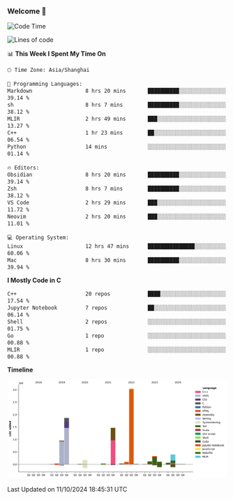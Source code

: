 ### Welcome 👋

<!--START_SECTION:waka-->
![Code Time](http://img.shields.io/badge/Code%20Time-1%2C604%20hrs%2047%20mins-blue)

![Lines of code](https://img.shields.io/badge/From%20Hello%20World%20I%27ve%20Written-8.7%20million%20lines%20of%20code-blue)

📊 **This Week I Spent My Time On** 

```text
🕑︎ Time Zone: Asia/Shanghai

💬 Programming Languages: 
Markdown                 8 hrs 20 mins       ██████████░░░░░░░░░░░░░░░   39.14 % 
sh                       8 hrs 7 mins        ██████████░░░░░░░░░░░░░░░   38.12 % 
MLIR                     2 hrs 49 mins       ███░░░░░░░░░░░░░░░░░░░░░░   13.27 % 
C++                      1 hr 23 mins        ██░░░░░░░░░░░░░░░░░░░░░░░   06.54 % 
Python                   14 mins             ░░░░░░░░░░░░░░░░░░░░░░░░░   01.14 % 

🔥 Editors: 
Obsidian                 8 hrs 20 mins       ██████████░░░░░░░░░░░░░░░   39.14 % 
Zsh                      8 hrs 7 mins        ██████████░░░░░░░░░░░░░░░   38.12 % 
VS Code                  2 hrs 29 mins       ███░░░░░░░░░░░░░░░░░░░░░░   11.72 % 
Neovim                   2 hrs 20 mins       ███░░░░░░░░░░░░░░░░░░░░░░   11.01 % 

💻 Operating System: 
Linux                    12 hrs 47 mins      ███████████████░░░░░░░░░░   60.06 % 
Mac                      8 hrs 30 mins       ██████████░░░░░░░░░░░░░░░   39.94 % 
```

**I Mostly Code in C** 

```text
C++                      20 repos            ████░░░░░░░░░░░░░░░░░░░░░   17.54 % 
Jupyter Notebook         7 repos             ██░░░░░░░░░░░░░░░░░░░░░░░   06.14 % 
Shell                    2 repos             ░░░░░░░░░░░░░░░░░░░░░░░░░   01.75 % 
Go                       1 repo              ░░░░░░░░░░░░░░░░░░░░░░░░░   00.88 % 
MLIR                     1 repo              ░░░░░░░░░░░░░░░░░░░░░░░░░   00.88 % 
```



**Timeline**

![Lines of Code chart](https://raw.githubusercontent.com/Bohan-hu/Bohan-hu/master/assets/bar_graph.png)


 Last Updated on 11/10/2024 18:45:31 UTC
<!--END_SECTION:waka-->



